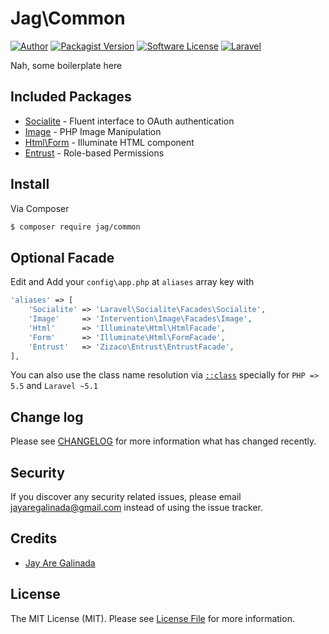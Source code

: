 # Jag\Common

[![Author](http://img.shields.io/badge/author-@jayaregalinada-blue.svg?style=flat-square)](https://github.com/jayaregalinada)
[![Packagist Version](https://img.shields.io/packagist/v/jag/common.svg?style=flat-square)](https://packagist.org/packages/jag/common)
[![Software License](https://img.shields.io/badge/license-MIT-brightgreen.svg?style=flat-square)](LICENSE.md)
[![Laravel](http://img.shields.io/badge/Laravel-~5-orange.svg?style=flat-square)](http://laravel.com)

Nah, some boilerplate here


## Included Packages

- [Socialite](https://github.com/laravel/socialite) - Fluent interface to OAuth authentication
- [Image](https://github.com/Intervention/image) - PHP Image Manipulation
- [Html\Form](https://github.com/illuminate/html) - Illuminate HTML component
- [Entrust](https://github.com/Zizaco/entrust) - Role-based Permissions


## Install

Via Composer

``` bash
$ composer require jag/common
```

## Optional Facade

Edit and Add your `config\app.php` at `aliases` array key with
``` php
'aliases' => [
    'Socialite' => 'Laravel\Socialite\Facades\Socialite',
    'Image'     => 'Intervention\Image\Facades\Image',
    'Html'      => 'Illuminate\Html\HtmlFacade',
    'Form'      => 'Illuminate\Html\FormFacade',
    'Entrust'   => 'Zizaco\Entrust\EntrustFacade',
],
```
You can also use the class name resolution via [`::class`](http://php.net/manual/en/language.oop5.basic.php#language.oop5.basic.class.class) specially for `PHP => 5.5` and `Laravel ~5.1`

## Change log

Please see [CHANGELOG](CHANGELOG.md) for more information what has changed recently.

## Security

If you discover any security related issues, please email jayaregalinada@gmail.com instead of using the issue tracker.

## Credits

- [Jay Are Galinada](https://github.com/jayaregalinada)


## License

The MIT License (MIT). Please see [License File](LICENSE.md) for more information.

